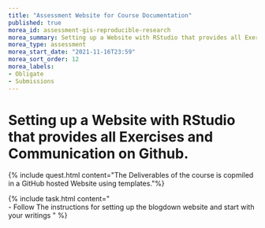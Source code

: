 ```yaml
---
title: "Assessment Website for Course Documentation"
published: true
morea_id: assessment-gis-reproducible-research
morea_summary: Setting up a Website with RStudio that provides all Exercises and Communication on Github.
morea_type: assessment
morea_start_date: "2021-11-16T23:59"
morea_sort_order: 12
morea_labels:
- Obligate
- Submissions
---
```


# Setting up a Website with RStudio that provides all Exercises and Communication on Github.


{% include quest.html content="The Deliverables of the course is copmiled in a GitHub hosted Website using templates."%}




{% include task.html content="<br> - Follow The instructions for setting up the blogdown website and start with your writings " %}
 

